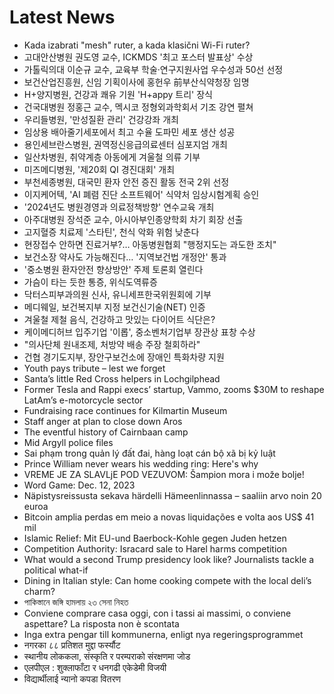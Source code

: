 # Latest News
-  Kada izabrati "mesh" ruter, a kada klasični Wi-Fi ruter?
-  고대안산병원 권도영 교수, ICKMDS '최고 포스터 발표상' 수상
-  가톨릭의대 이순규 교수, 교육부 학술·연구지원사업 우수성과 50선 선정
-  보건산업진흥원, 신임 기획이사에 홍헌우 前부산식약청장 임명
-  H+양지병원, 건강과 쾌유 기원 'H+appy 트리' 장식
-  건국대병원 정홍근 교수, 멕시코 정형외과학회서 기조 강연 펼쳐
-  우리들병원, '만성질환 관리' 건강강좌 개최
-  임상용 배아줄기세포에서 최고 수율 도파민 세포 생산 성공
-  용인세브란스병원, 권역정신응급의료센터 심포지엄 개최
-  일산차병원, 취약계층 아동에게 겨울철 의류 기부
-  미즈메디병원, '제20회 QI 경진대회' 개최
-  부천세종병원, 대국민 환자 안전 증진 활동 전국 2위 선정
-  이지케어텍, 'AI 폐렴 진단 소프트웨어' 식약처 임상시험계획 승인
-  '2024년도 병원경영과 의료정책방향' 연수교육 개최
-  아주대병원 장석준 교수, 아시아부인종양학회 차기 회장 선출
-  고지혈증 치료제 '스타틴', 천식 악화 위험 낮춘다
-  현장접수 안하면 진료거부?… 아동병원협회 "행정지도는 과도한 조치"
-  보건소장 약사도 가능해진다… '지역보건법 개정안' 통과
-  '중소병원 환자안전 향상방안' 주제 토론회 열린다
-  가슴이 타는 듯한 통증, 위식도역류증
-  닥터스피부과의원 신사, 유니세프한국위원회에 기부
-  메디웨일, 보건복지부 지정 보건신기술(NET) 인증
-  겨울철 제철 음식, 건강하고 맛있는 다이어트 식단은?
-  케이메디허브 입주기업 '이롭', 중소벤처기업부 장관상 표창 수상
-  "의사단체 원내조제, 처방약 배송 주장 철회하라"
-  건협 경기도지부, 장안구보건소에 장애인 특화차량 지원
-  Youth pays tribute – lest we forget
-  Santa’s little Red Cross helpers in Lochgilphead
-  Former Tesla and Rappi execs’ startup, Vammo, zooms $30M to reshape LatAm’s e-motorcycle sector
-  Fundraising race continues for Kilmartin Museum
-  Staff anger at plan to close down Aros
-  The eventful history of Cairnbaan camp
-  Mid Argyll police files
-  Sai phạm trong quản lý đất đai, hàng loạt cán bộ xã bị kỷ luật
-  Prince William never wears his wedding ring: Here's why
-  VREME JE ZA SLAVLjE POD VEZUVOM: Šampion mora i može bolje!
-  Word Game: Dec. 12, 2023
-  Näpistysreissusta sekava härdelli Hämeenlinnassa – saaliin arvo noin 20 euroa
-  Bitcoin amplia perdas em meio a novas liquidações e volta aos US$ 41 mil
-  Islamic Relief: Mit EU-und Baerbock-Kohle gegen Juden hetzen
-  Competition Authority: Isracard sale to Harel harms competition
-  What would a second Trump presidency look like? Journalists tackle a political what-if
-  Dining in Italian style: Can home cooking compete with the local deli’s charm?
-  পাকিস্তানে জঙ্গি হামলায় ২৩ সেনা নিহত
-  Conviene comprare casa oggi, con i tassi ai massimi, o conviene aspettare? La risposta non è scontata
-  Inga extra pengar till kommunerna, enligt nya regeringsprogrammet
-  नगरका ८८ प्रतिशत मुद्दा फर्स्यौट
-  स्थानीय लोककला, संस्कृति र परम्पराको संरक्षणमा जोड
-  एलपीएल : शुक्लाफाँटा र धनगढी एकेडेमी विजयी
-  विद्यार्थीलाई न्यानो कपडा वितरण
